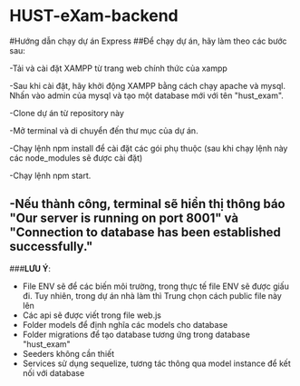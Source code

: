 # HUST-eXam-backend
#Hướng dẫn chạy dự án Express
##Để chạy dự án, hãy làm theo các bước sau:

-Tải và cài đặt XAMPP từ trang web chính thức của xampp

-Sau khi cài đặt, hãy khởi động XAMPP bằng cách chạy apache và mysql. Nhấn vào admin của mysql và tạo một database mới với tên "hust_exam".

-Clone dự án từ repository này

-Mở terminal và di chuyển đến thư mục của dự án.

-Chạy lệnh npm install để cài đặt các gói phụ thuộc (sau khi chạy lệnh này các node_modules sẽ được cài đặt)

-Chạy lệnh npm start.

-Nếu thành công, terminal sẽ hiển thị thông báo "Our server is running on port 8001" và "Connection to database has been established successfully."
---
###**LƯU Ý**:
- File ENV sẽ để các biến môi trường, trong thực tế file ENV sẽ được giấu đi. Tuy nhiên, trong dự án nhà làm thì Trung chọn cách public file này lên
- Các api sẽ được viết trong file web.js
- Folder models để định nghĩa các models cho database
- Folder migrations để tạo database tương ứng trong database "hust_exam"
- Seeders không cần thiết
- Services sử dụng sequelize, tương tác thông qua model instance để kết nối với database
